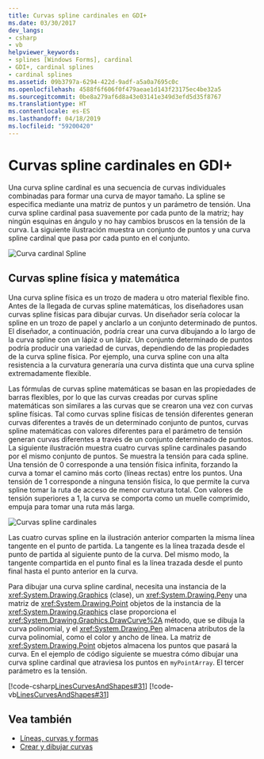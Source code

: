 ```yaml
---
title: Curvas spline cardinales en GDI+
ms.date: 03/30/2017
dev_langs:
- csharp
- vb
helpviewer_keywords:
- splines [Windows Forms], cardinal
- GDI+, cardinal splines
- cardinal splines
ms.assetid: 09b3797a-6294-422d-9adf-a5a0a7695c0c
ms.openlocfilehash: 4588f6f606f0f479aeae1d143f23175ec4be32a5
ms.sourcegitcommit: 0be8a279af6d8a43e03141e349d3efd5d35f8767
ms.translationtype: HT
ms.contentlocale: es-ES
ms.lasthandoff: 04/18/2019
ms.locfileid: "59200420"
---
```

# <a name="cardinal-splines-in-gdi"></a>Curvas spline cardinales en GDI+
Una curva spline cardinal es una secuencia de curvas individuales combinadas para formar una curva de mayor tamaño. La spline se especifica mediante una matriz de puntos y un parámetro de tensión. Una curva spline cardinal pasa suavemente por cada punto de la matriz; hay ningún esquinas en ángulo y no hay cambios bruscos en la tensión de la curva. La siguiente ilustración muestra un conjunto de puntos y una curva spline cardinal que pasa por cada punto en el conjunto.  
  
 ![Curva cardinal Spline](./media/aboutgdip02-art09.gif "Aboutgdip02_art09")  
  
## <a name="physical-and-mathematical-splines"></a>Curvas spline física y matemática  
 Una curva spline física es un trozo de madera u otro material flexible fino. Antes de la llegada de curvas spline matemáticas, los diseñadores usan curvas spline físicas para dibujar curvas. Un diseñador sería colocar la spline en un trozo de papel y anclarlo a un conjunto determinado de puntos. El diseñador, a continuación, podría crear una curva dibujando a lo largo de la curva spline con un lápiz o un lápiz. Un conjunto determinado de puntos podría producir una variedad de curvas, dependiendo de las propiedades de la curva spline física. Por ejemplo, una curva spline con una alta resistencia a la curvatura generaría una curva distinta que una curva spline extremadamente flexible.  
  
 Las fórmulas de curvas spline matemáticas se basan en las propiedades de barras flexibles, por lo que las curvas creadas por curvas spline matemáticas son similares a las curvas que se crearon una vez con curvas spline físicas. Tal como curvas spline físicas de tensión diferentes generan curvas diferentes a través de un determinado conjunto de puntos, curvas spline matemáticas con valores diferentes para el parámetro de tensión generan curvas diferentes a través de un conjunto determinado de puntos. La siguiente ilustración muestra cuatro curvas spline cardinales pasando por el mismo conjunto de puntos. Se muestra la tensión para cada spline. Una tensión de 0 corresponde a una tensión física infinita, forzando la curva a tomar el camino más corto (líneas rectas) entre los puntos. Una tensión de 1 corresponde a ninguna tensión física, lo que permite la curva spline tomar la ruta de acceso de menor curvatura total. Con valores de tensión superiores a 1, la curva se comporta como un muelle comprimido, empuja para tomar una ruta más larga.  
  
 ![Curvas spline cardinales](./media/aboutgdip02-art10.gif "Aboutgdip02_art10")  
  
 Las cuatro curvas spline en la ilustración anterior comparten la misma línea tangente en el punto de partida. La tangente es la línea trazada desde el punto de partida al siguiente punto de la curva. Del mismo modo, la tangente compartida en el punto final es la línea trazada desde el punto final hasta el punto anterior en la curva.  
  
 Para dibujar una curva spline cardinal, necesita una instancia de la <xref:System.Drawing.Graphics> (clase), un <xref:System.Drawing.Pen>y una matriz de <xref:System.Drawing.Point> objetos de la instancia de la <xref:System.Drawing.Graphics> clase proporciona el <xref:System.Drawing.Graphics.DrawCurve%2A> método, que se dibuja la curva polinomial, y el <xref:System.Drawing.Pen> almacena atributos de la curva polinomial, como el color y ancho de línea. La matriz de <xref:System.Drawing.Point> objetos almacena los puntos que pasará la curva. En el ejemplo de código siguiente se muestra cómo dibujar una curva spline cardinal que atraviesa los puntos en `myPointArray`. El tercer parámetro es la tensión.  
  
 [!code-csharp[LinesCurvesAndShapes#31](~/samples/snippets/csharp/VS_Snippets_Winforms/LinesCurvesAndShapes/CS/Class1.cs#31)]
 [!code-vb[LinesCurvesAndShapes#31](~/samples/snippets/visualbasic/VS_Snippets_Winforms/LinesCurvesAndShapes/VB/Class1.vb#31)]  
  
## <a name="see-also"></a>Vea también

- [Líneas, curvas y formas](lines-curves-and-shapes.md)
- [Crear y dibujar curvas](constructing-and-drawing-curves.md)
